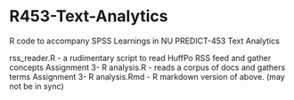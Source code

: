 R453-Text-Analytics
===================

R code to accompany SPSS Learnings in NU PREDICT-453 Text Analytics

rss_reader.R   - a rudimentary script to read HuffPo RSS feed and gather concepts
Assignment 3- R analysis.R - reads a corpus of docs and gathers terms 
Assignment 3- R analysis.Rmd - R markdown version of above.  (may not be in sync)

